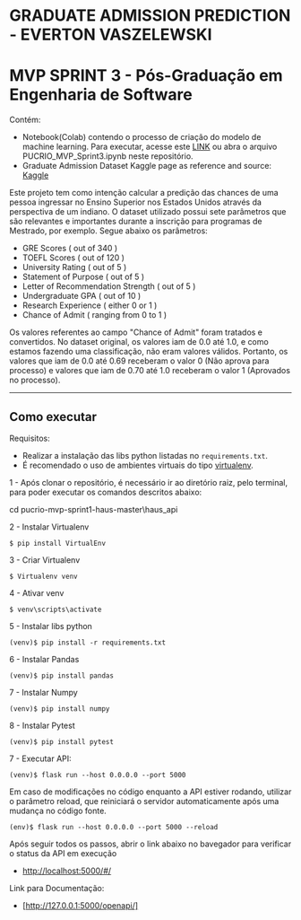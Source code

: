 # GRADUATE ADMISSION PREDICTION - EVERTON VASZELEWSKI
# MVP SPRINT 3 - Pós-Graduação em Engenharia de Software

Contém:

- Notebook(Colab) contendo o processo de criação do modelo de machine learning. Para executar, acesse este [LINK](https://colab.research.google.com/drive/1NrD9zDeg5jIKn8nOZvLpRBxRjqVKDd9W) ou abra o arquivo PUCRIO_MVP_Sprint3.ipynb neste repositório.
- Graduate Admission Dataset Kaggle page as reference and source: [Kaggle](https://www.kaggle.com/datasets/mohansacharya/graduate-admissions/data)

Este projeto tem como intenção calcular a predição das chances de uma pessoa ingressar no Ensino Superior nos Estados Unidos através da perspectiva de um indiano.
O dataset utilizado possui sete parâmetros que são relevantes e importantes durante a inscrição para programas de Mestrado, por exemplo.
Segue abaixo os parâmetros:

- GRE Scores ( out of 340 )
- TOEFL Scores ( out of 120 )
- University Rating ( out of 5 )
- Statement of Purpose ( out of 5 )
- Letter of Recommendation Strength ( out of 5 )
- Undergraduate GPA ( out of 10 )
- Research Experience ( either 0 or 1 )
- Chance of Admit ( ranging from 0 to 1 )

Os valores referentes ao campo "Chance of Admit" foram tratados e convertidos. No dataset original, os valores iam de 0.0 até 1.0, e como estamos fazendo uma classificação, não eram valores válidos. Portanto, os valores que iam de 0.0 até 0.69 receberam o valor 0 (Não aprova para processo) e valores que iam de 0.70 até 1.0 receberam o valor 1 (Aprovados no processo).

---
## Como executar 

Requisitos:
- Realizar a instalação das libs python listadas no `requirements.txt`.
- É recomendado o uso de ambientes virtuais do tipo [virtualenv](https://virtualenv.pypa.io/en/latest/installation.html).


1 - Após clonar o repositório, é necessário ir ao diretório raiz, pelo terminal, para poder executar os comandos descritos abaixo:

cd pucrio-mvp-sprint1-haus-master\haus_api

2 - Instalar Virtualenv
```
$ pip install VirtualEnv
```

3 - Criar Virtualenv
```
$ Virtualenv venv
```

4 - Ativar venv
```
$ venv\scripts\activate
```

5 - Instalar libs python
```
(venv)$ pip install -r requirements.txt
```

6 - Instalar Pandas
```
(venv)$ pip install pandas
```

7 - Instalar Numpy
```
(venv)$ pip install numpy
```

8 - Instalar Pytest
```
(venv)$ pip install pytest
```

7 - Executar API:

```
(venv)$ flask run --host 0.0.0.0 --port 5000
```

Em caso de modificações no código enquanto a API estiver rodando, utilizar o parâmetro reload, que reiniciará o servidor
automaticamente após uma mudança no código fonte. 

```
(env)$ flask run --host 0.0.0.0 --port 5000 --reload
```

Após seguir todos os passos, abrir o link abaixo no bavegador para verificar o status da API em execução
- [http://localhost:5000/#/](http://localhost:5000/#/)

Link para Documentação:
- [http://127.0.0.1:5000/openapi/]

